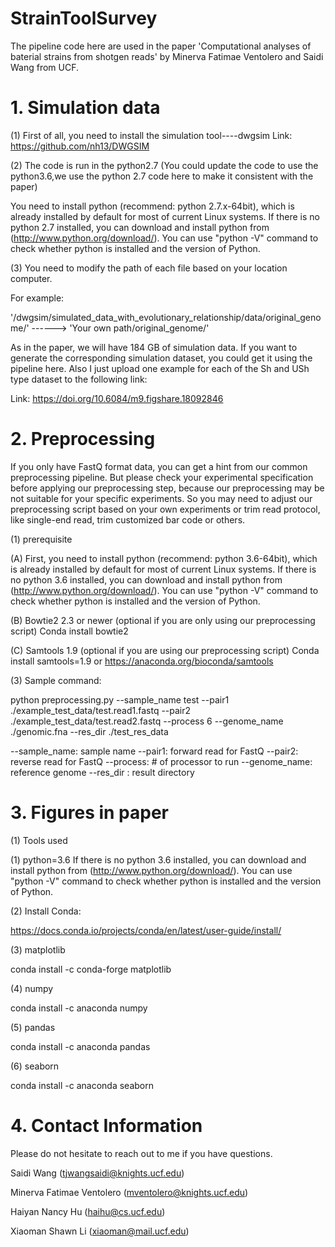 # StrainToolSurvey

The pipeline code here are used in the paper 'Computational analyses of baterial strains from shotgen reads' by Minerva Fatimae Ventolero and Saidi Wang from UCF.

# 1. Simulation data

(1) First of all, you need to install the simulation tool----dwgsim
Link:  https://github.com/nh13/DWGSIM

(2) The code is run in the python2.7 (You could update the code to use the python3.6,we use the python 2.7 code here to make it consistent with the paper)

You need to install python (recommend: python 2.7.x-64bit), which is already installed by default for most of current Linux systems. If there is no python 2.7 installed, you can download and install python from (http://www.python.org/download/). You can use "python -V" command to check whether python is installed and the version of Python.

(3) You need to modify the path of each file based on your location computer.

For example:

'/dwgsim/simulated_data_with_evolutionary_relationship/data/original_genome/' ------> 'Your own path/original_genome/'

As in the paper, we will have 184 GB of simulation data. If you want to generate the corresponding simulation dataset, you could get it using the pipeline here. Also I just upload one example for each of the Sh and USh type dataset to the following link:

Link: https://doi.org/10.6084/m9.figshare.18092846


# 2. Preprocessing

If you only have FastQ format data, you can get a hint from our common preprocessing pipeline. But please check your experimental specification before applying our preprocessing step, because our preprocessing may be not suitable for your specific experiments. So you may need to adjust our preprocessing script based on your own experiments or trim read protocol, like single-end read, trim customized bar code or others.

(1) prerequisite

(A) First, you need to install python (recommend: python 3.6-64bit), which is already installed by default for most of current Linux systems. If there is no python 3.6 installed, you can download and install python from (http://www.python.org/download/). You can use "python -V" command to check whether python is installed and the version of Python.

(B) Bowtie2 2.3 or newer (optional if you are only using our preprocessing script)
Conda install bowtie2

(C) Samtools 1.9 (optional if you are using our preprocessing script)
Conda install samtools=1.9 or https://anaconda.org/bioconda/samtools

(3) Sample command:

python preprocessing.py --sample_name test --pair1 ./example_test_data/test.read1.fastq --pair2 ./example_test_data/test.read2.fastq --process 6 --genome_name ./genomic.fna --res_dir ./test_res_data

--sample_name: sample name
--pair1: forward read for FastQ
--pair2: reverse read for FastQ
--process: # of processor to run
--genome_name: reference genome
--res_dir : result directory

# 3. Figures in paper

(1) Tools used

(1) python=3.6 If there is no python 3.6 installed, you can download and install python from (http://www.python.org/download/). You can use "python -V" command to check whether python is installed and the version of Python.

(2) Install Conda:

https://docs.conda.io/projects/conda/en/latest/user-guide/install/

(3) matplotlib

conda install -c conda-forge matplotlib

(4) numpy

conda install -c anaconda numpy

(5) pandas

conda install -c anaconda pandas

(6) seaborn

conda install -c anaconda seaborn

# 4. Contact Information

Please do not hesitate to reach out to me if you have questions.

Saidi Wang (tjwangsaidi@knights.ucf.edu)

Minerva Fatimae Ventolero (mventolero@knights.ucf.edu)

Haiyan Nancy Hu (haihu@cs.ucf.edu)

Xiaoman Shawn Li (xiaoman@mail.ucf.edu)
